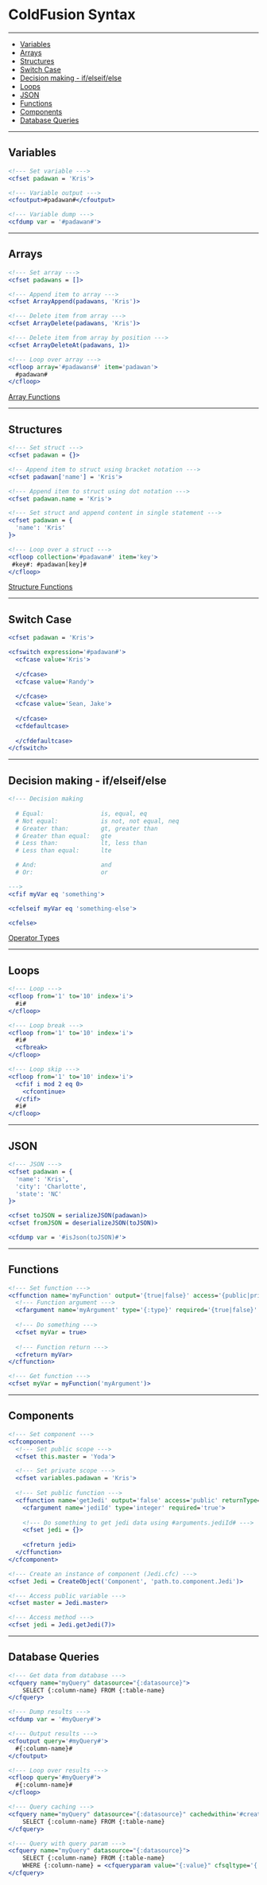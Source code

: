 # ColdFusion Syntax
---

* [Variables](#variables)
* [Arrays](#arrays)
* [Structures](#structures)
* [Switch Case](#switch-case)
* [Decision making - if/elseif/else](#decision-making)
* [Loops](#loops)
* [JSON](#json)
* [Functions](#functions)
* [Components](#components)
* [Database Queries](#database-queries)

---

## <a name="variables">Variables</a>
```coldfusion
<!--- Set variable --->
<cfset padawan = 'Kris'>

<!--- Variable output --->
<cfoutput>#padawan#</cfoutput>

<!--- Variable dump --->
<cfdump var = '#padawan#'>
```

---

## <a name="arrays">Arrays</a>
```coldfusion
<!--- Set array --->
<cfset padawans = []>

<!--- Append item to array --->
<cfset ArrayAppend(padawans, 'Kris')>

<!--- Delete item from array --->
<cfset ArrayDelete(padawans, 'Kris')>

<!--- Delete item from array by position --->
<cfset ArrayDeleteAt(padawans, 1)>

<!--- Loop over array --->
<cfloop array='#padawans#' item='padawan'>
  #padawan#
</cfloop>
```
[Array Functions](http://help.adobe.com/en_US/ColdFusion/10.0/Developing/WSc3ff6d0ea77859461172e0811cbec09f0b-8000.html)

---

## <a name="structures">Structures</a>
```coldfusion
<!--- Set struct --->
<cfset padawan = {}>

<!-- Append item to struct using bracket notation --->
<cfset padawan['name'] = 'Kris'>

<!--- Append item to struct using dot notation --->
<cfset padawan.name = 'Kris'>

<!--- Set struct and append content in single statement --->
<cfset padawan = {
  'name': 'Kris'
}>

<!--- Loop over a struct --->
<cfloop collection='#padawan#' item='key'>
 #key#: #padawan[key]#
</cfloop>
```
[Structure Functions](http://help.adobe.com/en_US/ColdFusion/10.0/Developing/WSc3ff6d0ea77859461172e0811cbec22c24-6210.html)

---

## <a name="switch-case">Switch Case</a>
```coldfusion
<cfset padawan = 'Kris'>

<cfswitch expression='#padawan#'>
  <cfcase value='Kris'>
  
  </cfcase>
  <cfcase value='Randy'>
  
  </cfcase>
  <cfcase value='Sean, Jake'>
  
  </cfcase>
  <cfdefaultcase>
  
  </cfdefaultcase>
</cfswitch>
```

---

## <a name="decision-making">Decision making - if/elseif/else</a>
```coldfusion
<!--- Decision making
  
  # Equal:                is, equal, eq
  # Not equal:            is not, not equal, neq
  # Greater than:         gt, greater than
  # Greater than equal:   gte
  # Less than:            lt, less than
  # Less than equal:      lte

  # And:                  and
  # Or:                   or

--->
<cfif myVar eq 'something'>

<cfelseif myVar eq 'something-else'>

<cfelse>
```
[Operator Types](http://help.adobe.com/en_US/ColdFusion/10.0/Developing/WSc3ff6d0ea77859461172e0811cbec09d55-7ffc.html)

---

## <a name="loops">Loops</a>
```coldfusion
<!--- Loop --->
<cfloop from='1' to='10' index='i'>
  #i#
</cfloop>

<!--- Loop break --->
<cfloop from='1' to='10' index='i'>
  #i#
  <cfbreak>
</cfloop>

<!--- Loop skip --->
<cfloop from='1' to='10' index='i'>
  <cfif i mod 2 eq 0>
    <cfcontinue>
  </cfif>
  #i#
</cfloop>
```

---

## <a name="json">JSON</a>
```coldfusion
<!--- JSON --->
<cfset padawan = {
  'name': 'Kris',
  'city': 'Charlotte',
  'state': 'NC'
}>

<cfset toJSON = serializeJSON(padawan)>
<cfset fromJSON = deserializeJSON(toJSON)>

<cfdump var = '#isJson(toJSON)#'>
```

---

## <a name="functions">Functions</a>
```coldfusion
<!--- Set function --->
<cffunction name='myFunction' output='{true|false}' access='{public|private|remote}' returnType='{void|:type}'>
  <!--- Function argument --->
  <cfargument name='myArgument' type='{:type}' required='{true|false}' default='{:default}'>
  
  <!--- Do something --->
  <cfset myVar = true>
  
  <!--- Function return --->
  <cfreturn myVar>
</cffunction>

<!--- Get function --->
<cfset myVar = myFunction('myArgument')>
```

---

## <a name="components">Components</a>
```coldfusion
<!--- Set component --->
<cfcomponent>
  <!--- Set public scope --->
  <cfset this.master = 'Yoda'>

  <!--- Set private scope --->
  <cfset variables.padawan = 'Kris'>
  
  <!--- Set public function --->
  <cffunction name='getJedi' output='false' access='public' returnType='struct'>
    <cfargument name='jediId' type='integer' required='true'>
    
    <!--- Do something to get jedi data using #arguments.jediId# --->
    <cfset jedi = {}>
    
    <cfreturn jedi>
  </cffunction>
</cfcomponent>

<!--- Create an instance of component (Jedi.cfc) --->
<cfset Jedi = CreateObject('Component', 'path.to.component.Jedi')>

<!--- Access public variable --->
<cfset master = Jedi.master>

<!--- Access method --->
<cfset jedi = Jedi.getJedi(7)>
```

---

## <a name="database-queries">Database Queries</a>

```coldfusion
<!--- Get data from database --->
<cfquery name="myQuery" datasource="{:datasource}"> 
    SELECT {:column-name} FROM {:table-name} 
</cfquery>

<!--- Dump results --->
<cfdump var = '#myQuery#'>

<!--- Output results --->
<cfoutput query='#myQuery#'>
  #{:column-name}#
</cfoutput>

<!--- Loop over results --->
<cfloop query='#myQuery#'>
  #{:column-name}#
</cfloop>

<!--- Query caching --->
<cfquery name="myQuery" datasource="{:datasource}" cachedwithin='#createTimespan(0,1,0,0)#'> 
    SELECT {:column-name} FROM {:table-name} 
</cfquery>

<!--- Query with query param --->
<cfquery name="myQuery" datasource="{:datasource}"> 
    SELECT {:column-name} FROM {:table-name}
    WHERE {:column-name} = <cfqueryparam value="{:value}" cfsqltype='{:cf_sql_type}'>
</cfquery>
```
